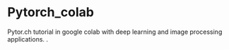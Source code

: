 # Pytorch_colab
Pytor.ch tutorial in google colab with deep learning and image processing applications.
.
